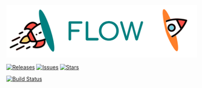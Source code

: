 ![](https://raw.githubusercontent.com/Bardo91/flow/master/doc/flow_banner.png)


[![Releases](https://img.shields.io/github/release/bardo91/flow.svg)](https://github.com/bardo91/flow/releases)  [![Issues](https://img.shields.io/github/issues/bardo91/flow.svg)](https://github.com/bardo91/flow/issues)  [![Stars](https://img.shields.io/github/stars/bardo91/flow.svg)](https://github.com/bardo91/flow/stars)

[![Build Status](https://travis-ci.org/Bardo91/flow.svg?branch=master)](https://travis-ci.org/Bardo91/flow)
